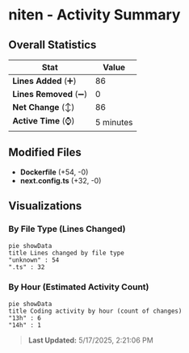 # niten - Activity Summary 

## Overall Statistics

| Stat                   | Value                                                             |
| ---------------------- | ----------------------------------------------------------------- |
| **Lines Added** (➕)   | 86                                          |
| **Lines Removed** (➖) | 0                                        |
| **Net Change** (↕)    | 86                |
| **Active Time** (⌚)   | 5 minutes |


## Modified Files
- **Dockerfile** (+54, -0)
- **next.config.ts** (+32, -0)

## Visualizations

### By File Type (Lines Changed)

```mermaid
pie showData
title Lines changed by file type
"unknown" : 54
".ts" : 32
```

### By Hour (Estimated Activity Count)

```mermaid
pie showData
title Coding activity by hour (count of changes)
"13h" : 6
"14h" : 1
```


> **Last Updated:** 5/17/2025, 2:21:06 PM